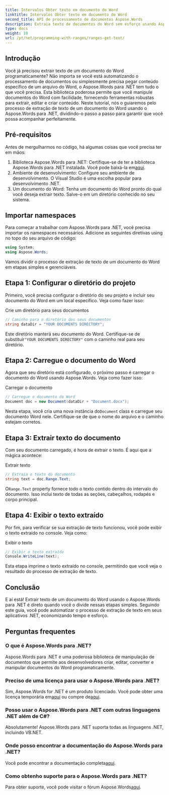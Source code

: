 ```yaml
---
title: Intervalos Obter texto em documento do Word
linktitle: Intervalos Obter texto em documento do Word
second_title: API de processamento de documentos Aspose.Words
description: Extraia texto de documentos do Word sem esforço usando Aspose.Words para .NET. Siga nosso guia detalhado para começar com facilidade.
type: docs
weight: 10
url: /pt/net/programming-with-ranges/ranges-get-text/
---
```

## Introdução

Você já precisou extrair texto de um documento do Word programaticamente? Não importa se você está automatizando o processamento de documentos ou simplesmente precisa pegar conteúdo específico de um arquivo do Word, o Aspose.Words para .NET tem tudo o que você precisa. Esta biblioteca poderosa permite que você manipule documentos do Word com facilidade, fornecendo ferramentas robustas para extrair, editar e criar conteúdo. Neste tutorial, nós o guiaremos pelo processo de extração de texto de um documento do Word usando o Aspose.Words para .NET, dividindo-o passo a passo para garantir que você possa acompanhar perfeitamente.

## Pré-requisitos

Antes de mergulharmos no código, há algumas coisas que você precisa ter em mãos:

1.  Biblioteca Aspose.Words para .NET: Certifique-se de ter a biblioteca Aspose.Words para .NET instalada. Você pode baixá-la em[aqui](https://releases.aspose.com/words/net/).
2. Ambiente de desenvolvimento: Configure seu ambiente de desenvolvimento. O Visual Studio é uma escolha popular para desenvolvimento .NET.
3. Um documento do Word: Tenha um documento do Word pronto do qual você deseja extrair texto. Salve-o em um diretório conhecido no seu sistema.

## Importar namespaces

Para começar a trabalhar com Aspose.Words para .NET, você precisa importar os namespaces necessários. Adicione as seguintes diretivas using no topo do seu arquivo de código:

```csharp
using System;
using Aspose.Words;
```

Vamos dividir o processo de extração de texto de um documento do Word em etapas simples e gerenciáveis.

## Etapa 1: Configurar o diretório do projeto

Primeiro, você precisa configurar o diretório do seu projeto e incluir seu documento do Word em um local específico. Veja como fazer isso:

Crie um diretório para seus documentos

```csharp
// Caminho para o diretório dos seus documentos
string dataDir = "YOUR DOCUMENTS DIRECTORY";
```

 Este diretório manterá seu documento do Word. Certifique-se de substituir`"YOUR DOCUMENTS DIRECTORY"` com o caminho real para seu diretório.

## Etapa 2: Carregue o documento do Word

Agora que seu diretório está configurado, o próximo passo é carregar o documento do Word usando Aspose.Words. Veja como fazer isso:

Carregar o documento

```csharp
// Carregue o documento do Word
Document doc = new Document(dataDir + "Document.docx");
```

 Nesta etapa, você cria uma nova instância do`Document` class e carregue seu documento Word nele. Certifique-se de que o nome do arquivo e o caminho estejam corretos.

## Etapa 3: Extrair texto do documento

Com seu documento carregado, é hora de extrair o texto. É aqui que a mágica acontece:

Extrair texto

```csharp
// Extraia o texto do documento
string text = doc.Range.Text;
```

 O`Range.Text` property fornece todo o texto contido dentro do intervalo do documento. Isso inclui texto de todas as seções, cabeçalhos, rodapés e corpo principal.

## Etapa 4: Exibir o texto extraído

Por fim, para verificar se sua extração de texto funcionou, você pode exibir o texto extraído no console. Veja como:

Exibir o texto

```csharp
// Exibir o texto extraído
Console.WriteLine(text);
```

Esta etapa imprime o texto extraído no console, permitindo que você veja o resultado do processo de extração de texto.

## Conclusão

E aí está! Extrair texto de um documento do Word usando o Aspose.Words para .NET é direto quando você o divide nessas etapas simples. Seguindo este guia, você pode automatizar o processo de extração de texto em seus aplicativos .NET, economizando tempo e esforço.

## Perguntas frequentes

### O que é Aspose.Words para .NET?

Aspose.Words para .NET é uma poderosa biblioteca de manipulação de documentos que permite aos desenvolvedores criar, editar, converter e manipular documentos do Word programaticamente.

### Preciso de uma licença para usar o Aspose.Words para .NET?

 Sim, Aspose.Words for .NET é um produto licenciado. Você pode obter uma licença temporária em[aqui](https://purchase.aspose.com/temporary-license/) ou compre de[aqui](https://purchase.aspose.com/buy).

### Posso usar o Aspose.Words para .NET com outras linguagens .NET além de C#?

Absolutamente! Aspose.Words para .NET suporta todas as linguagens .NET, incluindo VB.NET.

### Onde posso encontrar a documentação do Aspose.Words para .NET?

 Você pode encontrar a documentação completa[aqui](https://reference.aspose.com/words/net/).

### Como obtenho suporte para o Aspose.Words para .NET?

 Para obter suporte, você pode visitar o fórum Aspose.Words[aqui](https://forum.aspose.com/c/words/8).